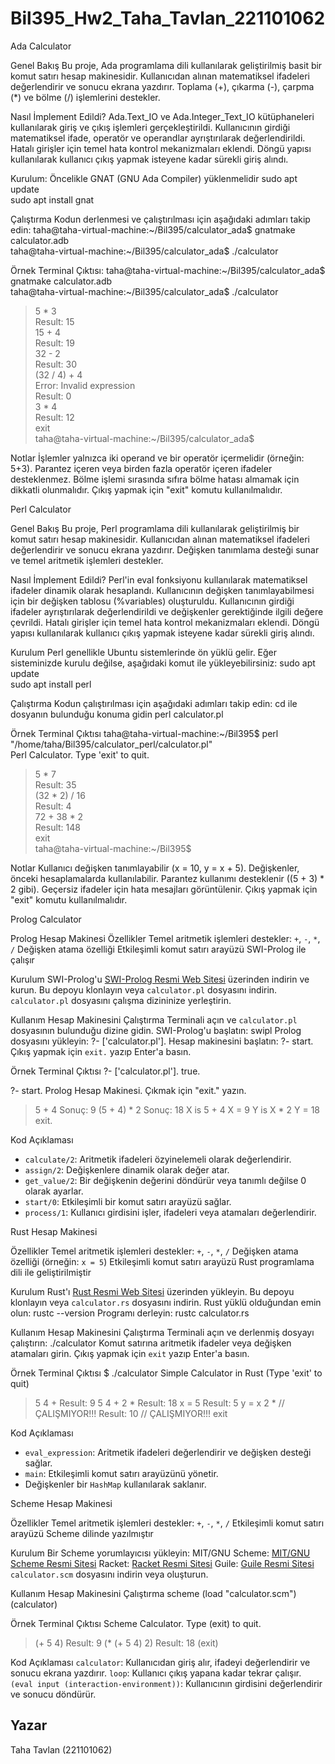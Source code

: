 # Bil395_Hw2_Taha_Tavlan_221101062

Ada Calculator

Genel Bakış
  Bu proje, Ada programlama dili kullanılarak geliştirilmiş basit bir komut satırı hesap makinesidir. Kullanıcıdan alınan matematiksel ifadeleri değerlendirir ve sonucu ekrana yazdırır. Toplama (+), çıkarma (-), çarpma (*) ve bölme (/) işlemlerini destekler.

Nasıl İmplement Edildi?
  Ada.Text_IO ve Ada.Integer_Text_IO kütüphaneleri kullanılarak giriş ve çıkış işlemleri gerçekleştirildi.
  Kullanıcının girdiği matematiksel ifade, operatör ve operandlar ayrıştırılarak değerlendirildi.
  Hatalı girişler için temel hata kontrol mekanizmaları eklendi.
  Döngü yapısı kullanılarak kullanıcı çıkış yapmak isteyene kadar sürekli giriş alındı.

Kurulum:
  Öncelikle GNAT (GNU Ada Compiler) yüklenmelidir
    sudo apt update  
    sudo apt install gnat  

Çalıştırma
  Kodun derlenmesi ve çalıştırılması için aşağıdaki adımları takip edin:
    taha@taha-virtual-machine:~/Bil395/calculator_ada$ gnatmake calculator.adb  
    taha@taha-virtual-machine:~/Bil395/calculator_ada$ ./calculator  

Örnek Terminal Çıktısı:
  taha@taha-virtual-machine:~/Bil395/calculator_ada$ gnatmake calculator.adb  
  taha@taha-virtual-machine:~/Bil395/calculator_ada$ ./calculator  
  > 5 * 3  
  Result:  15  
  > 15 + 4  
  Result:  19  
  > 32 - 2  
  Result:  30  
  > (32 / 4) + 4  
  Error: Invalid expression  
  Result:  0  
  > 3 * 4  
  Result:  12  
  > exit  
  taha@taha-virtual-machine:~/Bil395/calculator_ada$  

Notlar
  İşlemler yalnızca iki operand ve bir operatör içermelidir (örneğin: 5+3). Parantez içeren veya birden fazla operatör içeren ifadeler desteklenmez.
  Bölme işlemi sırasında sıfıra bölme hatası almamak için dikkatli olunmalıdır.
  Çıkış yapmak için "exit" komutu kullanılmalıdır.



Perl Calculator

Genel Bakış
  Bu proje, Perl programlama dili kullanılarak geliştirilmiş bir komut satırı hesap makinesidir. Kullanıcıdan alınan matematiksel ifadeleri değerlendirir ve sonucu ekrana yazdırır. Değişken tanımlama desteği sunar ve temel aritmetik işlemleri destekler.

Nasıl İmplement Edildi?
  Perl'in eval fonksiyonu kullanılarak matematiksel ifadeler dinamik olarak hesaplandı.
  Kullanıcının değişken tanımlayabilmesi için bir değişken tablosu (%variables) oluşturuldu.
  Kullanıcının girdiği ifadeler ayrıştırılarak değerlendirildi ve değişkenler gerektiğinde ilgili değere çevrildi.
  Hatalı girişler için temel hata kontrol mekanizmaları eklendi.
  Döngü yapısı kullanılarak kullanıcı çıkış yapmak isteyene kadar sürekli giriş alındı.

Kurulum
  Perl genellikle Ubuntu sistemlerinde ön yüklü gelir. Eğer sisteminizde kurulu değilse, aşağıdaki komut ile yükleyebilirsiniz:
    sudo apt update  
    sudo apt install perl  

Çalıştırma
  Kodun çalıştırılması için aşağıdaki adımları takip edin:
    cd ile dosyanın bulunduğu konuma gidin
    perl calculator.pl  

Örnek Terminal Çıktısı
  taha@taha-virtual-machine:~/Bil395$ perl "/home/taha/Bil395/calculator_perl/calculator.pl"  
  Perl Calculator. Type 'exit' to quit.  
  > 5 * 7  
  Result: 35  
  > (32 * 2) / 16  
  Result: 4  
  > 72 + 38 * 2  
  Result: 148  
  > exit  
  taha@taha-virtual-machine:~/Bil395$  

Notlar
  Kullanıcı değişken tanımlayabilir (x = 10, y = x + 5). Değişkenler, önceki hesaplamalarda kullanılabilir.
  Parantez kullanımı desteklenir ((5 + 3) * 2 gibi).
  Geçersiz ifadeler için hata mesajları görüntülenir.
  Çıkış yapmak için "exit" komutu kullanılmalıdır.



Prolog Calculator

Prolog Hesap Makinesi
Özellikler
   Temel aritmetik işlemleri destekler: `+`, `-`, `*`, `/`
   Değişken atama özelliği
   Etkileşimli komut satırı arayüzü
   SWI-Prolog ile çalışır
  
Kurulum
  SWI-Prolog'u [SWI-Prolog Resmi Web Sitesi](https://www.swi-prolog.org/) üzerinden indirin ve kurun.
  Bu depoyu klonlayın veya `calculator.pl` dosyasını indirin.
  `calculator.pl` dosyasını çalışma dizininize yerleştirin.

Kullanım
  Hesap Makinesini Çalıştırma
    Terminali açın ve `calculator.pl` dosyasının bulunduğu dizine gidin.
    SWI-Prolog'u başlatın:
     swipl
    Prolog dosyasını yükleyin:
     ?- ['calculator.pl'].
    Hesap makinesini başlatın:
     ?- start.
    Çıkış yapmak için `exit.` yazıp Enter'a basın.

Örnek Terminal Çıktısı
  ?- ['calculator.pl'].
  true.

  ?- start.
  Prolog Hesap Makinesi. Çıkmak için "exit." yazın.
  > 5 + 4
  Sonuç: 9
  > (5 + 4) * 2
  Sonuç: 18
  > X is 5 + 4
  X = 9
  > Y is X * 2
  Y = 18
  > exit.

Kod Açıklaması
- `calculate/2`: Aritmetik ifadeleri özyinelemeli olarak değerlendirir.
- `assign/2`: Değişkenlere dinamik olarak değer atar.
- `get_value/2`: Bir değişkenin değerini döndürür veya tanımlı değilse 0 olarak ayarlar.
- `start/0`: Etkileşimli bir komut satırı arayüzü sağlar.
- `process/1`: Kullanıcı girdisini işler, ifadeleri veya atamaları değerlendirir.




Rust Hesap Makinesi

Özellikler
  Temel aritmetik işlemleri destekler: `+`, `-`, `*`, `/`
  Değişken atama özelliği (örneğin: `x = 5`)
  Etkileşimli komut satırı arayüzü
  Rust programlama dili ile geliştirilmiştir

Kurulum
  Rust'ı [Rust Resmi Web Sitesi](https://www.rust-lang.org/) üzerinden yükleyin.
  Bu depoyu klonlayın veya `calculator.rs` dosyasını indirin.
  Rust yüklü olduğundan emin olun:
    rustc --version
  Programı derleyin:
    rustc calculator.rs

Kullanım
  Hesap Makinesini Çalıştırma
  Terminali açın ve derlenmiş dosyayı çalıştırın:
    ./calculator
  Komut satırına aritmetik ifadeler veya değişken atamaları girin.
  Çıkış yapmak için `exit` yazıp Enter'a basın.

Örnek Terminal Çıktısı
  $ ./calculator
  Simple Calculator in Rust (Type 'exit' to quit)
  > 5 4 +
  Result: 9
  > 5 4 + 2 *
  Result: 18
  > x = 5
  Result: 5
  > y = x 2 * // ÇALIŞMIYOR!!!
  Result: 10 // ÇALIŞMIYOR!!!
  > exit

Kod Açıklaması
- `eval_expression`: Aritmetik ifadeleri değerlendirir ve değişken desteği sağlar.
- `main`: Etkileşimli komut satırı arayüzünü yönetir.
- Değişkenler bir `HashMap` kullanılarak saklanır.




Scheme Hesap Makinesi

Özellikler
  Temel aritmetik işlemleri destekler: `+`, `-`, `*`, `/`
  Etkileşimli komut satırı arayüzü
  Scheme dilinde yazılmıştır

Kurulum
  Bir Scheme yorumlayıcısı yükleyin:
    MIT/GNU Scheme: [MIT/GNU Scheme Resmi Sitesi](https://www.gnu.org/software/mit-scheme/)
    Racket: [Racket Resmi Sitesi](https://racket-lang.org/)
    Guile: [Guile Resmi Sitesi](https://www.gnu.org/software/guile/)
  `calculator.scm` dosyasını indirin veya oluşturun.

Kullanım
  Hesap Makinesini Çalıştırma
   scheme
   (load "calculator.scm")
   (calculator)

Örnek Terminal Çıktısı
  Scheme Calculator. Type (exit) to quit.
  > (+ 5 4)
  Result: 9
  > (* (+ 5 4) 2)
  Result: 18
  > (exit)

Kod Açıklaması
  `calculator`: Kullanıcıdan giriş alır, ifadeyi değerlendirir ve sonucu ekrana yazdırır.
  `loop`: Kullanıcı çıkış yapana kadar tekrar çalışır.
  `(eval input (interaction-environment))`: Kullanıcının girdisini değerlendirir ve sonucu döndürür.

## Yazar
Taha Tavlan (221101062)

























  
